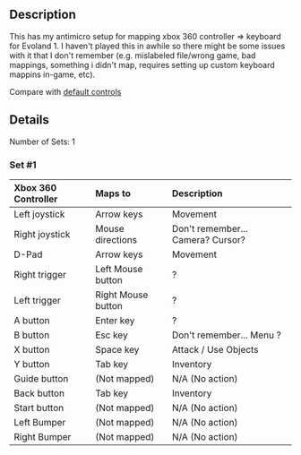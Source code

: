 
## Description

This has my antimicro setup for mapping xbox 360 controller => keyboard for Evoland 1. I haven't played this in awhile so there might be some issues with it that I don't remember (e.g. mislabeled file/wrong game, bad mappings, something i didn't map, requires setting up custom keyboard mappins in-game, etc).

Compare with [default controls](https://evoland.gamepedia.com/Evoland#Controls)

## Details

Number of Sets: 1

### Set \#1

| Xbox 360 Controller    | Maps to                 | Description |
| :--------------------- | :---------------------- | :------------------------------ |
| Left joystick          | Arrow keys              | Movement |
| Right joystick         | Mouse directions        | Don't remember... Camera? Cursor? |
| D-Pad                  | Arrow keys              | Movement |
| Right trigger          | Left Mouse button       | ? |
| Left trigger           | Right Mouse button      | ? |
| A button               | Enter key               | ? |
| B button               | Esc key                 | Don't remember... Menu ? |
| X button               | Space key               | Attack / Use Objects |
| Y button               | Tab key                 | Inventory |
| Guide button           | (Not mapped)            | N/A (No action) |
| Back button            | Tab key                 | Inventory |
| Start button           | (Not mapped)            | N/A (No action) |
| Left Bumper            | (Not mapped)            | N/A (No action) |
| Right Bumper           | (Not mapped)            | N/A (No action) |

